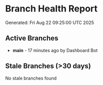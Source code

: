 # Branch Health Report
Generated: Fri Aug 22 09:25:00 UTC 2025

## Active Branches
- **main** - 17 minutes ago by Dashboard Bot

## Stale Branches (>30 days)
No stale branches found
